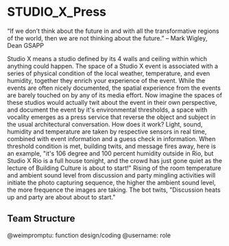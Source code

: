 # STUDIO_X_Press

“If we don’t think about the future in and with all the transformative regions of the world, then we are not thinking about the future.”
– Mark Wigley, Dean GSAPP

Studio X means a studio defined by its 4 walls and ceiling within which anything could happen.  The space of a Studio X event is associated with a series of physical condition of the local weather, temperature, and even humidity, together they enrich your experience of the event. While the events are often nicely documented, the spatial experience from the events are barely touched on by any of its media effort. Now imagine the spaces of these studios would actually twit about the event in their own perspective, and document the event by it's environmental thresholds, a space with vocality emerges as a press service that reverse the object and subject in the usual architectural conversation. 
How does it work? Light, sound, humidity and temperature are taken by respective sensors in real time, combined with event information and a guess check in information. When threshold condition is met, building twits, and message fires away, here is an example, "it's 106 degree and 100 percent humidity outside in Rio, but Studio X Rio is a full house tonight, and the crowd has just gone quiet as the lecture of Building Culture is about to start!" Rising of the room temperature and ambient sound level from discussion and party mingling activities will initiate the photo capturing sequence, the higher the ambient sound level, the more frequence the images are taking. The bot twits, "Discussion heats up and party are about about to start."


## Team Structure

@weimpromptu: function design/coding 
@username: role
